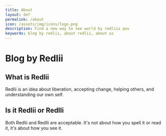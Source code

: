 ```yaml
---
title: About
layout: def
permalink: /about
icon: /assets/img/icons/logo.png
description: Find a new way to see world by redliis pov
keywords: blog by redlii, about redlii, about us
---
```


<h1>Blog by Redlii</h1>

<h2>What is Redlii</h2>
<p>Redlii is an idea about liberation, accepting change, helping others, and understanding our own self.</p>
<h2>Is it Redlii or Redlli</h2>
<p>Both Redlii and Redlli are acceptable. It's not about how you spell it or read it, it's about how you see it.</p>

